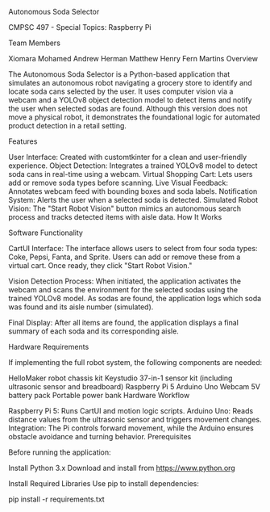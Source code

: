 Autonomous Soda Selector

CMPSC 497 - Special Topics: Raspberry Pi

Team Members

Xiomara Mohamed
Andrew Herman
Matthew Henry
Fern Martins
Overview

The Autonomous Soda Selector is a Python-based application that simulates an autonomous robot navigating a grocery store to identify and locate soda cans selected by the user. It uses computer vision via a webcam and a YOLOv8 object detection model to detect items and notify the user when selected sodas are found. Although this version does not move a physical robot, it demonstrates the foundational logic for automated product detection in a retail setting.

Features

User Interface: Created with customtkinter for a clean and user-friendly experience.
Object Detection: Integrates a trained YOLOv8 model to detect soda cans in real-time using a webcam.
Virtual Shopping Cart: Lets users add or remove soda types before scanning.
Live Visual Feedback: Annotates webcam feed with bounding boxes and soda labels.
Notification System: Alerts the user when a selected soda is detected.
Simulated Robot Vision: The "Start Robot Vision" button mimics an autonomous search process and tracks detected items with aisle data.
How It Works

Software Functionality

CartUI Interface:
The interface allows users to select from four soda types: Coke, Pepsi, Fanta, and Sprite. Users can add or remove these from a virtual cart. Once ready, they click "Start Robot Vision."

Vision Detection Process:
When initiated, the application activates the webcam and scans the environment for the selected sodas using the trained YOLOv8 model. As sodas are found, the application logs which soda was found and its aisle number (simulated).

Final Display:
After all items are found, the application displays a final summary of each soda and its corresponding aisle.

Hardware Requirements

If implementing the full robot system, the following components are needed:

HelloMaker robot chassis kit
Keystudio 37-in-1 sensor kit (including ultrasonic sensor and breadboard)
Raspberry Pi 5
Arduino Uno
Webcam
5V battery pack
Portable power bank
Hardware Workflow

Raspberry Pi 5: Runs CartUI and motion logic scripts.
Arduino Uno: Reads distance values from the ultrasonic sensor and triggers movement changes.
Integration: The Pi controls forward movement, while the Arduino ensures obstacle avoidance and turning behavior.
Prerequisites

Before running the application:

Install Python 3.x
Download and install from https://www.python.org

Install Required Libraries
Use pip to install dependencies:

pip install -r requirements.txt
